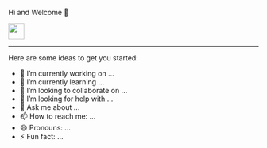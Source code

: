 

Hi and Welcome 👋



<img height="32" width="32" color="white" src="https://cdn.jsdelivr.net/npm/simple-icons@v6/icons/basecamp.svg" />


---




Here are some ideas to get you started:

- 🔭 I’m currently working on ...
- 🌱 I’m currently learning ...
- 👯 I’m looking to collaborate on ...
- 🤔 I’m looking for help with ...
- 💬 Ask me about ...
- 📫 How to reach me: ...
- 😄 Pronouns: ...
- ⚡ Fun fact: ...

